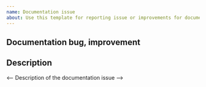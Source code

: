 ```yaml
---
name: Documentation issue
about: Use this template for reporting issue or improvements for documentation.
---
```


## Documentation bug, improvement

## Description
<-- Description of the documentation issue -->
